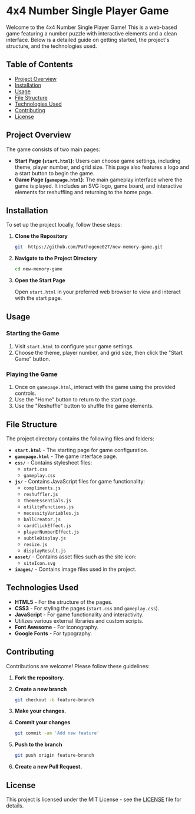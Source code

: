 # 4x4 Number Single Player Game

Welcome to the 4x4 Number Single Player Game! This is a web-based game featuring a number puzzle with interactive elements and a clean interface. Below is a detailed guide on getting started, the project's structure, and the technologies used.

## Table of Contents
- [Project Overview](#project-overview)
- [Installation](#installation)
- [Usage](#usage)
- [File Structure](#file-structure)
- [Technologies Used](#technologies-used)
- [Contributing](#contributing)
- [License](#license)

## Project Overview

The game consists of two main pages:

- **Start Page (`start.html`)**: Users can choose game settings, including theme, player number, and grid size. This page also features a logo and a start button to begin the game.
- **Game Page (`gamepage.html`)**: The main gameplay interface where the game is played. It includes an SVG logo, game board, and interactive elements for reshuffling and returning to the home page.

## Installation

To set up the project locally, follow these steps:

1. **Clone the Repository**

    ```bash
    git  https://github.com/Pathogene027/new-memory-game.git
    ```

2. **Navigate to the Project Directory**

    ```bash
    cd new-memory-game
    ```

3. **Open the Start Page**

    Open `start.html` in your preferred web browser to view and interact with the start page.

## Usage

### Starting the Game

1. Visit `start.html` to configure your game settings.
2. Choose the theme, player number, and grid size, then click the "Start Game" button.

### Playing the Game

1. Once on `gamepage.html`, interact with the game using the provided controls.
2. Use the "Home" button to return to the start page.
3. Use the "Reshuffle" button to shuffle the game elements.

## File Structure

The project directory contains the following files and folders:

- **`start.html`** - The starting page for game configuration.
- **`gamepage.html`** - The game interface page.
- **`css/`** - Contains stylesheet files:
  - `start.css`
  - `gameplay.css`
- **`js/`** - Contains JavaScript files for game functionality:
  - `compliments.js`
  - `reshuffler.js`
  - `themeEssentials.js`
  - `utilityFunctions.js`
  - `necessityVariables.js`
  - `ballCreator.js`
  - `cardClickEffect.js`
  - `playerNumberEffect.js`
  - `subtleDisplay.js`
  - `resize.js`
  - `displayResult.js`
- **`asset/`** - Contains asset files such as the site icon:
  - `siteIcon.svg`
- **`images/`** - Contains image files used in the project.

## Technologies Used

- **HTML5** - For the structure of the pages.
- **CSS3** - For styling the pages (`start.css` and `gameplay.css`).
- **JavaScript** - For game functionality and interactivity.
- Utilizes various external libraries and custom scripts.
- **Font Awesome** - For iconography.
- **Google Fonts** - For typography.

## Contributing

Contributions are welcome! Please follow these guidelines:

1. **Fork the repository.**
2. **Create a new branch**

    ```bash
    git checkout -b feature-branch
    ```

3. **Make your changes.**
4. **Commit your changes**

    ```bash
    git commit -am 'Add new feature'
    ```

5. **Push to the branch**

    ```bash
    git push origin feature-branch
    ```

6. **Create a new Pull Request.**

## License

This project is licensed under the MIT License - see the [LICENSE](license.txt) file for details.
